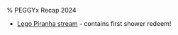 % PEGGYx Recap 2024

* [Lego Piranha stream](https://www.twitch.tv/videos/2098218034) - contains first shower redeem!

